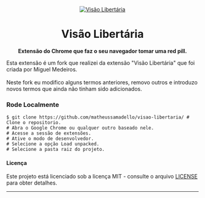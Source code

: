 <div align="center">

[![Visão Libertária](img/icon.png)](https://chrome.google.com/webstore/detail/vis%C3%A3o-libert%C3%A1ria/jnafjgekhpiipmhihkmoboggpclkdijl)

# **Visão Libertária**

**Extensão do Chrome que faz o seu navegador tomar uma red pill.**

</div>

Esta extensão é um fork que realizei da extensão "Visão Libertária" que foi criada por Miguel Medeiros.
</br></br>
Neste fork eu modifico alguns termos anteriores, removo outros e introduzo novos termos que ainda não tinham sido adicionados.

### Rode Localmente

```shell
$ git clone https://github.com/matheussamadello/visao-libertaria/ # Clone o repositorio.
# Abra o Google Chrome ou qualquer outro baseado nele.
# Acesse a sessão de extensões.
# Ative o modo de desenvolvedor.
# Selecione a opção Load unpacked.
# Selecione a pasta raiz do projeto.
```

#### Licença

Este projeto está licenciado sob a licença MIT - consulte o arquivo [LICENSE](LICENSE) para obter detalhes.

---

